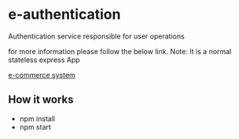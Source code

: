 # e-authentication
Authentication service responsible for user operations

for more information please follow the below link.
Note: It is a normal stateless express App

[e-commerce system](https://github.com/waelwalid/e-commerce-micro "e-commerce system")

## How it works
- npm install
- npm start

